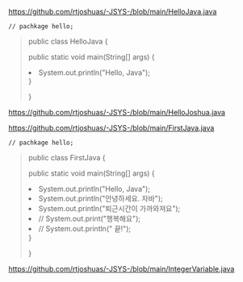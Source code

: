 
https://github.com/rtjoshuas/-JSYS-/blob/main/HelloJava.java

`// pachkage hello;`

>public class HelloJava {
>
>  public static void main(String[] args)
  {
    		<li>System.out.println("Hello, Java");</li>
	}
>  
>}

https://github.com/rtjoshuas/-JSYS-/blob/main/HelloJoshua.java

https://github.com/rtjoshuas/-JSYS-/blob/main/FirstJava.java 


`// pachkage hello;`

>public class FirstJava {
>
>  public static void main(String[] args)
  {
		<li>System.out.println("Hello, Java");</li>
		<li>System.out.println("안녕하세요. 자바");</li>
		<li>System.out.println("퇴근시간이 가까와져요");</li>
  	<li>// System.out.print("행복해요");</li>
		<li>// System.out.println("             끝!");</li>
  }
>  
>}

https://github.com/rtjoshuas/-JSYS-/blob/main/IntegerVariable.java

